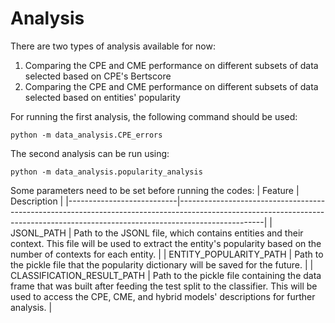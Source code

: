 # Analysis
There are two types of analysis available for now:
1. Comparing the CPE and CME performance on different subsets of data selected based on CPE's Bertscore
2. Comparing the CPE and CME performance on different subsets of data selected based on entities' popularity

For running the first analysis, the following command should be used:
```console
python -m data_analysis.CPE_errors
```
The second analysis can be run using:
```console
python -m data_analysis.popularity_analysis
```
Some parameters need to be set before running the codes:
| Feature                   | Description                                                                                                                                                                     |
|---------------------------|---------------------------------------------------------------------------------------------------------------------------------------------------------------------------------|
| JSONL_PATH                | Path to the JSONL file, which contains entities and their context. This file will be used to extract the entity's popularity based on the number of contexts for each entity. |
| ENTITY_POPULARITY_PATH    | Path to the pickle file that the popularity dictionary will be saved for the future.                                                                                           |
| CLASSIFICATION_RESULT_PATH | Path to the pickle file containing the data frame that was built after feeding the test split to the classifier. This will be used to access the CPE, CME, and hybrid models' descriptions for further analysis. |

